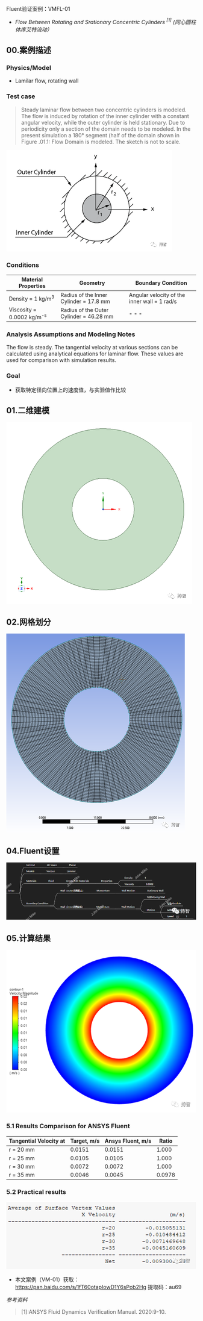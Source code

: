Fluent验证案例：VMFL-01

- *Flow Between Rotating and Srationary Concentric Cylinders <sup>[1]</sup>*
*(同心圆柱体库艾特流动）*

## 00.案例描述

### Physics/Model

- Lamilar flow, rotating wall

### Test case
>Steady laminar flow between two concentric cylinders is modeled. The flow is induced by rotation of the inner cylinder with a constant angular velocity, while the outer cylinder is held stationary. Due to periodicity only a section of the domain needs to be modeled. In the present simulation a 180° segment (half of the domain shown in Figure .01.1: Flow Domain is modeled. The sketch is not to scale.

![Figure .01.1:Flow Domain](images/vm-image01/1.jpg)


### Conditions

Material Properties | Geometry | Boundary Condition
--------------------|----------|-------------------
Density = 1 kg/m<sup>3</sup> | Radius of the Inner Cylinder = 17.8 mm | Angular velocity of the inner wall = 1 rad/s
Viscosity = 0.0002 kg/m<sup>-s</sup> | Radius of the Outer Cylinder = 46.28 mm| **- -  -**

### Analysis Assumptions and Modeling Notes
The flow is steady. The tangential velocity at various sections can be calculated using analytical equations for laminar flow. These values are used for comparison with simulation results.

### Goal

+ 获取特定径向位置上的速度值，与实验值作比较

## 01.二维建模

![SCDM中: 二维模型](images/vm-image01/2.jpg)

## 02.网格划分

![Mesh: 网格划分](images/vm-image01/3.jpg)

## 04.Fluent设置

![Fluent参数设置要点](images/vm-image01/4.jpg)

## 05.计算结果

![Plot: 速度分布](images/vm-image01/5.jpg)


### 5.1 Results Comparison for ANSYS Fluent

Tangential Velocity at | Target, m/s | Ansys Fluent, m/s | Ratio
----------------------|--------------|------------------|-------
r = 20 mm | 0.0151 | 0.0151 | 1.000 |
r = 25 mm | 0.0105 | 0.0105 | 1.000 |
r = 30 mm | 0.0072 | 0.0072 | 1.000 |
r = 35 mm | 0.0046 | 0.0045 | 0.0978 |
### 5.2 Practical results

![结果输出](images/vm-image01/6.jpg)

- 本文案例（VM-01）获取：https://pan.baidu.com/s/1fT60otapIowD1Y6sPob2Hg
提取码：au69

*参考资料*

>[1]:ANSYS Fluid Dynamics Verification Manual. 2020:9-10.